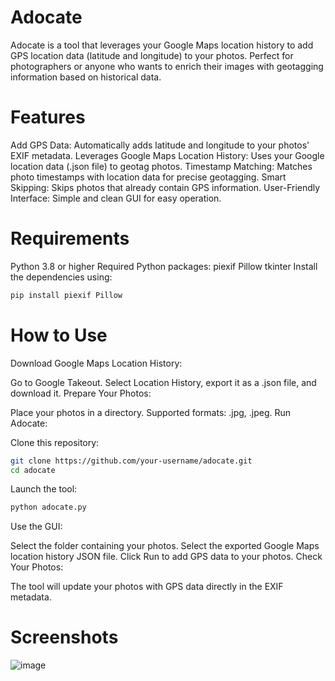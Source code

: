 # Adocate
Adocate is a tool that leverages your Google Maps location history to add GPS location data (latitude and longitude) to your photos. Perfect for photographers or anyone who wants to enrich their images with geotagging information based on historical data.

# Features
Add GPS Data: Automatically adds latitude and longitude to your photos' EXIF metadata.
Leverages Google Maps Location History: Uses your Google location data (.json file) to geotag photos.
Timestamp Matching: Matches photo timestamps with location data for precise geotagging.
Smart Skipping: Skips photos that already contain GPS information.
User-Friendly Interface: Simple and clean GUI for easy operation.

# Requirements
Python 3.8 or higher
Required Python packages:
piexif
Pillow
tkinter
Install the dependencies using:

```bash
pip install piexif Pillow
```

# How to Use
Download Google Maps Location History:

Go to Google Takeout.
Select Location History, export it as a .json file, and download it.
Prepare Your Photos:

Place your photos in a directory. Supported formats: .jpg, .jpeg.
Run Adocate:

Clone this repository:

```bash
git clone https://github.com/your-username/adocate.git
cd adocate
```

Launch the tool:

```bash
python adocate.py
```

Use the GUI:

Select the folder containing your photos.
Select the exported Google Maps location history JSON file.
Click Run to add GPS data to your photos.
Check Your Photos:

The tool will update your photos with GPS data directly in the EXIF metadata.

# Screenshots
![image](https://github.com/user-attachments/assets/df6bcbbf-3a96-4e92-a837-5c2553775da7)
